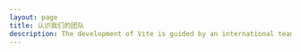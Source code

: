 ```yaml
---
layout: page
title: 认识我们的团队
description: The development of Vite is guided by an international team.
---
```




<WhaleTeam></WhaleTeam>

